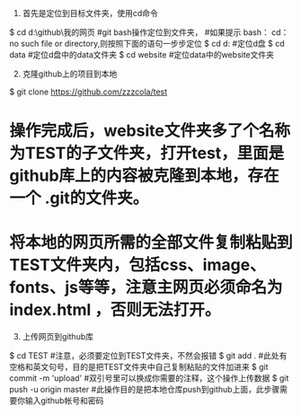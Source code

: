 
 1. 首先是定位到目标文件夹，使用cd命令

$ cd  d:\github\我的网页 #git bash操作定位到文件夹，
#如果提示 bash： cd： no such file or directory,则按照下面的语句一步步定位
$ cd d: #定位d盘
$ cd data #定位d盘中的data文件夹
$ cd website #定位data中的website文件夹

2. 克隆github上的项目到本地

$ git clone https://github.com/zzzcola/test
# 操作完成后，website文件夹多了个名称为TEST的子文件夹，打开test，里面是github库上的内容被克隆到本地，存在一个 .git的文件夹。
# 将本地的网页所需的全部文件复制粘贴到TEST文件夹内，包括css、image、fonts、js等等，注意主网页必须命名为 index.html ，否则无法打开。

3. 上传网页到github库

$ cd TEST #注意，必须要定位到TEST文件夹，不然会报错
$ git add . #此处有空格和英文句号，目的是把TEST文件夹中自己复制粘贴的文件加进来 
$ git commit -m 'upload' #双引号里可以换成你需要的注释，这个操作上传数据
$ git push -u origin master #此操作目的是把本地仓库push到github上面，此步骤需要你输入github帐号和密码
